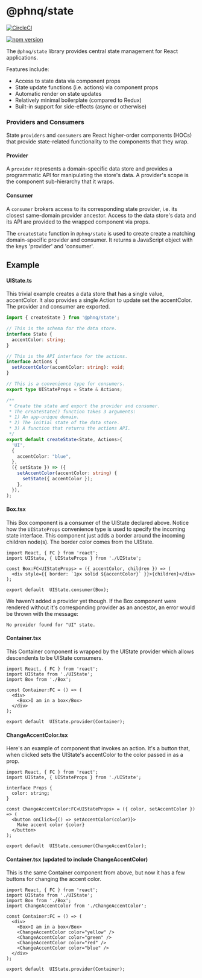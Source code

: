 # @phnq/state

[![CircleCI](https://circleci.com/gh/pgostovic/message.svg?style=svg)](https://circleci.com/gh/pgostovic/state)

[![npm version](https://badge.fury.io/js/%40phnq%2Fstate.svg)](https://badge.fury.io/js/%40phnq%2Fstate)

The `@phnq/state` library provides central state management for React applications.

Features include:
- Access to state data via component props
- State update functions (i.e. actions) via component props
- Automatic render on state updates
- Relatively minimal boilerplate (compared to Redux)
- Built-in support for side-effects (async or otherwise)

### Providers and Consumers

State `providers` and `consumers` are React higher-order components (HOCs) that provide state-related functionality to the components that they wrap.

#### Provider
A `provider` represents a domain-specific data store and provides a programmatic API for manipulating the store's data. A provider's scope is the component sub-hierarchy that it wraps.

#### Consumer
A `consumer` brokers access to its corresponding state provider, i.e. its closest same-domain provider ancestor. Access to the data store's data and its API are provided to the wrapped component via props.

The `createState` function in `@phnq/state` is used to create create a matching domain-specific provider and consumer. It returns a JavaScript object with the keys 'provider' and 'consumer'.

## Example

#### UIState.ts
This trivial example creates a data store that has a single value, accentColor. It also provides a single Action to update set the accentColor. The provider and consumer are exported.

```ts
import { createState } from '@phnq/state';

// This is the schema for the data store.
interface State {
  accentColor: string;
}

// This is the API interface for the actions.
interface Actions {
  setAccentColor(accentColor: string): void;
}

// This is a convenience type for consumers.
export type UIStateProps = State & Actions;

/**
 * Create the state and export the provider and consumer.
 * The createState() function takes 3 arguments:
 * 1) An app-unique domain.
 * 2) The initial state of the data store.
 * 3) A function that returns the actions API.
 */
export default createState<State, Actions>(
  'UI',
  {
    accentColor: "blue",
  },
  ({ setState }) => ({
    setAccentColor(accentColor: string) {
      setState({ accentColor });
    },
  }),
);
```

#### Box.tsx

This Box component is a consumer of the UIState declared above. Notice how the `UIStateProps` convenience type is used to specify the incoming state interface. This component just adds a border around the incoming children node(s). The border color comes from the UIState.

```tsx
import React, { FC } from 'react';
import UIState, { UIStateProps } from './UIState';

const Box:FC<UIStateProps> = ({ accentColor, children }) => (
  <div style={{ border: `1px solid ${accentColor}` }}>{children}</div>
);

export default  UIState.consumer(Box);
```

We haven't added a provider yet though. If the Box component were rendered without it's corresponding provider as an ancestor, an error would be thrown with the message:

    No provider found for "UI" state.

#### Container.tsx

This Container component is wrapped by the UIState provider which allows descendents to be UIState consumers.

```tsx
import React, { FC } from 'react';
import UIState from './UIState';
import Box from './Box';

const Container:FC = () => (
  <div>
    <Box>I am in a box</Box>
  </div>
);

export default  UIState.provider(Container);
```

#### ChangeAccentColor.tsx

Here's an example of component that invokes an action. It's a button that, when clicked sets the UIState's accentColor to the color passed in as a prop.

```tsx
import React, { FC } from 'react';
import UIState, { UIStateProps } from './UIState';

interface Props {
  color: string;
}

const ChangeAccentColor:FC<UIStateProps> = ({ color, setAccentColor }) => (
  <button onClick={() => setAccentColor(color)}>
    Make accent color {color}
  </button>
);

export default  UIState.consumer(ChangeAccentColor);
```


#### Container.tsx (updated to include ChangeAccentColor)

This is the same Container component from above, but now it has a few buttons for changing the accent color.

```tsx
import React, { FC } from 'react';
import UIState from './UIState';
import Box from './Box';
import ChangeAccentColor from './ChangeAccentColor';

const Container:FC = () => (
  <div>
    <Box>I am in a box</Box>
    <ChangeAccentColor color="yellow" />
    <ChangeAccentColor color="green" />
    <ChangeAccentColor color="red" />
    <ChangeAccentColor color="blue" />
  </div>
);

export default  UIState.provider(Container);
```
